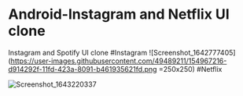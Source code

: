 # Android-Instagram and Netflix UI clone
 Instagram and Spotify UI clone
#Instagram
![Screenshot_1642777405](https://user-images.githubusercontent.com/49489211/154967216-d914292f-11fd-423a-8091-b461935621fd.png =250x250)
#Netflix

![Screenshot_1643220337](https://user-images.githubusercontent.com/49489211/154968946-4a395161-e32e-4c37-9cc6-b0a5f360de9a.png)

